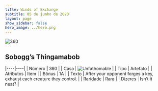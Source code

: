 ```yaml
---
title: Winds of Exchange
subtitle: 05 de junho de 2023
layout: page
show_sidebar: false
hero_image: ../hero.png
---
```


![360](https://mastervault-storage-prod.s3.amazonaws.com/media/card_front/en/600_360_a6e8cbb2f8ba_en.png)


## Sobogg’s Thingamabob

|----|----|
| Número | 360 |
| Casa | ![Unfathomable](https://archonarcana.com/images/thumb/1/10/Unfathomable.png/22px-Unfathomable.png "Abissais") |
| Tipo | Artefato |
| Atributos | Item |
| Bônus | 1A |
| Texto | After your opponent forges a key, exhaust each creature they control.  |
| Raridade | Rara |
| Dizeres | Isn’t it neat? |
